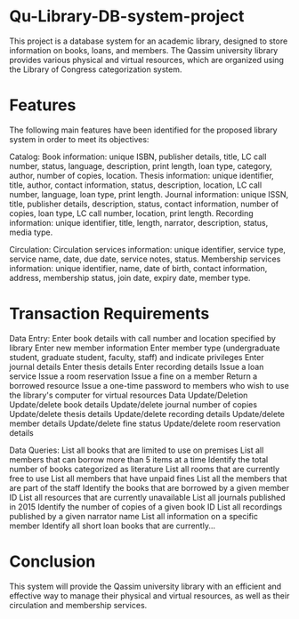 # Qu-Library-DB-system-project
This project is a database system for an academic library, designed to store information on books, loans, and members. The Qassim university library provides various physical and virtual resources, which are organized using the Library of Congress categorization system.





# Features

The following main features have been identified for the proposed library system in order to meet its objectives:

Catalog:
Book information: unique ISBN, publisher details, title, LC call number, status, language, description, print length, loan type, category, author, number of copies, location.
Thesis information: unique identifier, title, author, contact information, status, description, location, LC call number, language, loan type, print length.
Journal information: unique ISSN, title, publisher details, description, status, contact information, number of copies, loan type, LC call number, location, print length.
Recording information: unique identifier, title, length, narrator, description, status, media type.

Circulation:
Circulation services information: unique identifier, service type, service name, date, due date, service notes, status.
Membership services information: unique identifier, name, date of birth, contact information, address, membership status, join date, expiry date, member type.




# Transaction Requirements 

Data Entry:
Enter book details with call number and location specified by library
Enter new member information
Enter member type (undergraduate student, graduate student, faculty, staff) and indicate privileges
Enter journal details
Enter thesis details
Enter recording details
Issue a loan service
Issue a room reservation
Issue a fine on a member
Return a borrowed resource
Issue a one-time password to members who wish to use the library's computer for virtual resources
Data Update/Deletion
Update/delete book details
Update/delete journal number of copies
Update/delete thesis details
Update/delete recording details
Update/delete member details
Update/delete fine status
Update/delete room reservation details

Data Queries:
List all books that are limited to use on premises
List all members that can borrow more than 5 items at a time
Identify the total number of books categorized as literature
List all rooms that are currently free to use
List all members that have unpaid fines
List all the members that are part of the staff
Identify the books that are borrowed by a given member ID
List all resources that are currently unavailable
List all journals published in 2015
Identify the number of copies of a given book ID
List all recordings published by a given narrator name
List all information on a specific member
Identify all short loan books that are currently...


# Conclusion

This system will provide the Qassim university library with an efficient and effective way to manage their physical and virtual resources, as well as their circulation and membership services.

